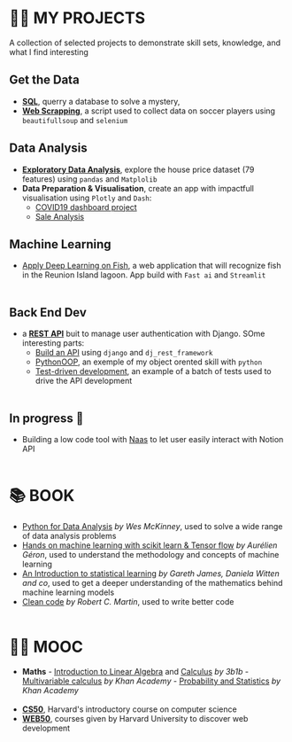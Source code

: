 # 👨‍💻 MY PROJECTS

A collection of selected projects to demonstrate skill sets, knowledge, and what I find interesting
<br>

## Get the Data

- **[SQL](../SQL)**, querry a database to solve a mystery,
- **[Web Scrapping]()**, a script used to collect data on soccer players using `beautifullsoup` and `selenium`
  <br>

## Data Analysis

- **[Exploratory Data Analysis](https://www.kaggle.com/axelito974/data-exploration-with-python)**, explore the house price dataset (79 features) using `pandas` and `Matplolib`
- **Data Preparation & Visualisation**, create an app with impactfull visualisation using `Plotly` and `Dash`:
  - [COVID19 dashboard project](https://github.com/axelearning/covid19_dashboard)
  - [Sale Analysis](https://github.com/axelearning/sale_analysis)
    <br>

## Machine Learning

- [Apply Deep Learning on Fish](https://github.com/axelearning/fish_and_chips), a web application that will recognize fish in the Reunion Island lagoon. App build with `Fast ai` and `Streamlit`
  <!-- - [Advanced Regression Techniques](), used advanced regression technique to predict the price of an house -->
    <br>
    <br>

## Back End Dev

- a **[REST API](https://github.com/axelearning/REST-authentication-API)** buit to manage user authentication with Django. SOme interesting parts:
  - [Build an API](https://github.com/axelearning/REST-authentication-API) using `django` and `dj_rest_framework`
  - [PythonOOP](https://github.com/axelearning/REST-authentication-API/tree/master/authentication/helper), an exemple of my object orented skill with `python`
  - [Test-driven development](https://github.com/axelearning/REST-authentication-API/tree/master/tests/tests_authentication), an example of a batch of tests used to drive the API development
    <br>
    <br>

## In progress 🚧

- Building a low code tool with [Naas](https://github.com/jupyter-naas) to let user easily interact with Notion API
  <br>
  <br>

# 📚 BOOK

- [Python for Data Analysis](https://www.oreilly.com/library/view/python-for-data/9781449323592/) _by Wes McKinney_, used to solve a wide range of data analysis problems
- [Hands on machine learning with scikit learn & Tensor flow](https://www.amazon.fr/Hands-Machine-Learning-Scikit-learn-Tensorflow-dp-1492032646/dp/1492032646/ref=dp_ob_title_bk) _by Aurélien Géron_, used to understand the methodology and concepts of machine learning
- [An Introduction to statistical learning](https://www.statlearning.com/) _by Gareth James, Daniela Witten and co_, used to get a deeper understanding of the mathematics behind machine learning models
- [Clean code](https://www.amazon.com/Clean-Code-Handbook-Software-Craftsmanship/dp/0132350882) _by Robert C. Martin_, used to write better code
  <br>
  <br>

# 👩‍🏫 MOOC

- **Maths** - [Introduction to Linear Algebra](https://www.youtube.com/playlist?list=PLZHQObOWTQDPD3MizzM2xVFitgF8hE_ab) and [Calculus](https://www.youtube.com/playlist?list=PLZHQObOWTQDMsr9K-rj53DwVRMYO3t5Yr) _by 3b1b_ - [Multivariable calculus](https://www.khanacademy.org/math/multivariable-calculus) _by_ _Khan Academy_ - [Probability and Statistics](https://www.khanacademy.org/math/statistics-probability) _by Khan Academy_
  <br>
  <br>
- **[CS50](https://cs50.harvard.edu/x/2021/)**, Harvard's introductory course on computer science
- **[WEB50](https://cs50.harvard.edu/web/2020/)**, courses given by Harvard University to discover web development
  <br>
  <br>

